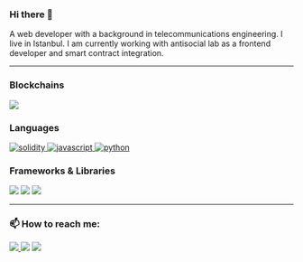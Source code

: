 ### Hi there 👋

<!-- Full-Stack Web3 developer -->
<!-- who I am -->
<!-- main foucus -->
<!-- I’m currently learning  -->
<!-- currently project -->

A web developer with a background in telecommunications engineering. I live in Istanbul. I am currently working with antisocial lab as a frontend developer and smart contract integration.


<!-- Projects -->
<!-- Check out my latest public projects: -->
---
<h3 align="left">Blockchains</h3>
<p align="left">
    <a href="https://ethereum.org/en/" target="_blank" rel="noreferrer"> <img src="https://img.shields.io/badge/Ethereum-3C3C3D?style=for-the-badge&logo=Ethereum&logoColor=white" />  </a>
</p>

<h3 align="left">Languages</h3>
<p align="left">
  <a href="https://docs.soliditylang.org/en/latest/" target="_blank" rel="noreferrer"> <img src="https://img.shields.io/badge/Solidity-e6e6e6?style=for-the-badge&logo=solidity&logoColor=black" alt="solidity"/> </a>
    <a href="https://developer.mozilla.org/en-US/docs/Web/JavaScript" target="_blank" rel="noreferrer"> <img src=" 	https://img.shields.io/badge/JavaScript-323330?style=for-the-badge&logo=javascript&logoColor=F7DF1E" alt="javascript"/> </a>
    <a href="https://www.python.org" target="_blank" rel="noreferrer"> <img src="https://img.shields.io/badge/Python-14354C?style=for-the-badge&logo=python&logoColor=white" alt="python"/> </a>
</p>

<h3 align="left">Frameworks & Libraries</h3>
<p>
    <a href="https://reactjs.org/" target="_blank" rel="noreferrer"><img src=" 	https://img.shields.io/badge/React-20232A?style=for-the-badge&logo=react&logoColor=61DAFB"/></a>
    <a href="https://hardhat.org/" target="_blank" rel="noreferrer"> <img src="https://img.shields.io/badge/Hardhat-FFF100?style=for-the-badge&logo=hardhat&logoColor=white"/></a>
    <a href="https://www.djangoproject.com/" target="_blank" rel="noreferrer"><img src="https://img.shields.io/badge/Django-092e20?style=for-the-badge&logo=django&logoColor=white"/></a>

</p>

---
<h3 align="left">📫 How to reach me:</h3>
<p align="left">
    <a href="https://line.me/ti/p/dHoEE7CDAP" target="_blank" rel="noreferrer"> <img src="https://img.shields.io/badge/Line-00C300?style=for-the-badge&logo=line&logoColor=white"/> </a>
    <a href="https://twitter.com/yeahokyok" target="_blank" rel="noreferrer"> <img src="https://img.shields.io/badge/Twitter-1DA1F2?style=for-the-badge&logo=twitter&logoColor=white" /></a>
    <img src="https://img.shields.io/badge/yeahokyok.eth-3C3C3D?style=for-the-badge&logo=Ethereum&logoColor=white" />
    
</p>

<!-- <a href="" target="_blank" rel="noreferrer"> <img src="https://img.shields.io/badge/Hashnode-2962FF?style=for-the-badge&logo=hashnode&logoColor=white" /></a> -->

<!--  	https://img.shields.io/badge/-LeetCode-FFA116?style=for-the-badge&logo=LeetCode&logoColor=black -->
<!--  	https://img.shields.io/badge/Stack_Overflow-FE7A16?style=for-the-badge&logo=stack-overflow&logoColor=white -->
<!--  	 -->





